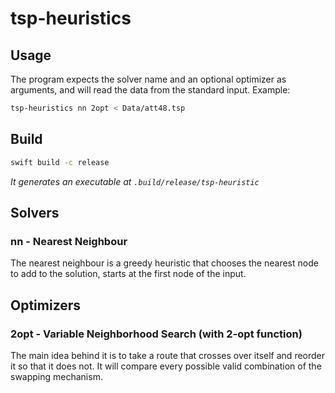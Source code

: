 # tsp-heuristics

## Usage
The program expects the solver name and an optional optimizer as arguments, and will read the data from the standard input.
Example:
```sh
tsp-heuristics nn 2opt < Data/att48.tsp
```

## Build
```sh
swift build -c release
```
*It generates an executable at `.build/release/tsp-heuristic`*

## Solvers
### nn - Nearest Neighbour
The nearest neighbour is a greedy heuristic that chooses the nearest node to add to the solution, starts at the first node of the input.

## Optimizers
### 2opt - Variable Neighborhood Search (with 2-opt function)
The main idea behind it is to take a route that crosses over itself and reorder it so that it does not. It will compare every possible valid combination of the swapping mechanism.
